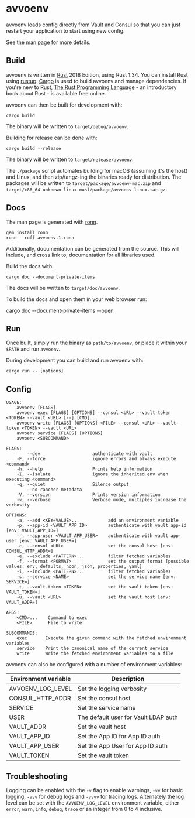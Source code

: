 # avvoenv

avvoenv loads config directly from Vault and Consul so that you can just
restart your application to start using new config.

See [the man page](avvoenv.1.ronn) for more details.

## Build

avvoenv is written in [Rust] 2018 Edition, using Rust 1.34. You can install
Rust using [rustup]. [Cargo] is used to build avvoenv and manage dependencies.
If you're new to Rust, [The Rust Programming Language][book] - an introductory
book about Rust - is available free online.

[Rust]: https://www.rust-lang.org/
[rustup]: https://www.rust-lang.org/en-US/install.html
[Cargo]: https://doc.rust-lang.org/stable/cargo/
[book]: https://doc.rust-lang.org/book/2018-edition/index.html

avvoenv can then be built for development with:

    cargo build

The binary will be written to `target/debug/avvoenv`.

Building for release can be done with:

    cargo build --release

The binary will be written to `target/release/avvoenv`.

The `./package` script automates building for macOS (assuming it's the host)
and Linux, and then zip/tar.gz-ing the binaries ready for distribution. The
packages will be written to `target/package/avvoenv-mac.zip` and
`target/x86_64-unknown-linux-musl/package/avvoenv-linux.tar.gz`.

## Docs

The man page is generated with [ronn].

[ronn]: https://github.com/rtomayko/ronn

    gem install ronn
    ronn --roff avvoenv.1.ronn

Additionally, documentation can be generated from the source. This will include,
and cross link to, documentation for all libraries used.

Build the docs with:

    cargo doc --document-private-items

The docs will be written to `target/doc/avvoenv`.

To build the docs and open them in your web browser run:

cargo doc --document-private-items --open

## Run

Once built, simply run the binary as `path/to/avvoenv`, or place it within
your `$PATH` and run `avvoenv`.

During development you can build and run avvoenv with:

    cargo run -- [options]

## Config

    USAGE:
        avvoenv [FLAGS]
        avvoenv exec [FLAGS] [OPTIONS] --consul <URL> --vault-token <TOKEN> --vault <URL> [--] [CMD]...
        avvoenv write [FLAGS] [OPTIONS] <FILE> --consul <URL> --vault-token <TOKEN> --vault <URL>
        avvoenv service [FLAGS] [OPTIONS]
        avvoenv <SUBCOMMAND>

    FLAGS:
            --dev                    authenticate with vault
        -F, --force                  ignore errors and always execute <command>
        -h, --help                   Prints help information
        -I, --isolate                ignore the inherited env when executing <command>
        -q, --quiet                  Silence output
            --no-rancher-metadata
        -V, --version                Prints version information
        -v, --verbose                Verbose mode, multiples increase the verbosity

    OPTIONS:
        -a, --add <KEY=VALUE>...           add an environment variable
        -p, --app-id <VAULT_APP_ID>        authenticate with vault app-id [env: VAULT_APP_ID=]
        -r, --app-user <VAULT_APP_USER>    authenticate with vault app-user [env: VAULT_APP_USER=]
        -c, --consul <URL>                 set the consul host [env: CONSUL_HTTP_ADDR=]
        -e, --exclude <PATTERN>...         filter fetched variables
        -f, --format <FORMAT>              set the output format [possible values: env, defaults, hcon, json, properties, yaml]
        -i, --include <PATTERN>...         filter fetched variables
        -s, --service <NAME>               set the service name [env: SERVICE=]
        -t, --vault-token <TOKEN>          set the vault token [env: VAULT_TOKEN=]
        -u, --vault <URL>                  set the vault host [env: VAULT_ADDR=]

    ARGS:
        <CMD>...    Command to exec
        <FILE>      File to write

    SUBCOMMANDS:
        exec       Execute the given command with the fetched environment variables
        service    Print the canonical name of the current service
        write      Write the fetched environment variables to a file

avvoenv can also be configured with a number of environment variables:

| Environment variable | Description
|----------------------|---
| AVVOENV_LOG_LEVEL    | Set the logging verbosity
| CONSUL_HTTP_ADDR     | Set the consul host
| SERVICE              | Set the service name
| USER                 | The default user for Vault LDAP auth
| VAULT_ADDR           | Set the vault host
| VAULT_APP_ID         | Set the App ID for App ID auth
| VAULT_APP_USER       | Set the App User for App ID auth
| VAULT_TOKEN          | Set the vault token

## Troubleshooting

Logging can be enabled with the `-v` flag to enable warnings, `-vv` for basic
logging, `-vvv` for debug logs and `-vvvv` for tracing logs. Alternately the
log level can be set with the `AVVOENV_LOG_LEVEL` environment variable, either
`error`, `warn`, `info`, `debug`, `trace` or an integer from 0 to 4 inclusive.
